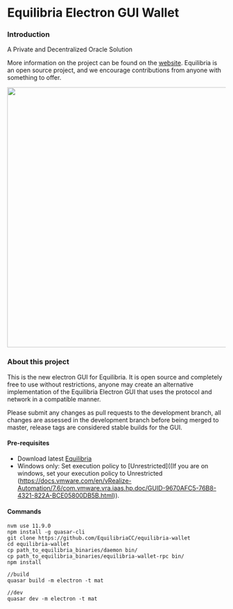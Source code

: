 # Equilibria Electron GUI Wallet

### Introduction
A Private and Decentralized Oracle Solution

More information on the project can be found on the [website](https://equilibria.network). Equilibria is an open source project, and we encourage contributions from anyone with something to offer.
<p align="center">
 <img src="https://pbs.twimg.com/media/D2-ej8HU4AEB2l-.jpg" width="600">
</p>



### About this project

This is the new electron GUI for Equilibria. It is open source and completely free to use without restrictions, anyone may create an alternative implementation of the Equilibria Electron GUI that uses the protocol and network in a compatible manner.

Please submit any changes as pull requests to the development branch, all changes are assessed in the development branch before being merged to master, release tags are considered stable builds for the GUI.

#### Pre-requisites
- Download latest [Equilibria](https://github.com/EquilibriaCC/Equilibria)
- Windows only: Set execution policy to [Unrestricted]((If you are on windows, set your execution policy to Unrestricted (https://docs.vmware.com/en/vRealize-Automation/7.6/com.vmware.vra.iaas.hp.doc/GUID-9670AFC5-76B8-4321-822A-BCE05800DB5B.html)).

#### Commands
```
nvm use 11.9.0
npm install -g quasar-cli
git clone https://github.com/EquilibriaCC/equilibria-wallet
cd equilibria-wallet
cp path_to_equilibria_binaries/daemon bin/
cp path_to_equilibria_binaries/equilibria-wallet-rpc bin/
npm install

//build
quasar build -m electron -t mat

//dev
quasar dev -m electron -t mat

```
